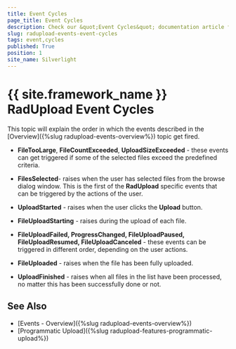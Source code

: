 ```yaml
---
title: Event Cycles
page_title: Event Cycles
description: Check our &quot;Event Cycles&quot; documentation article for the RadUpload {{ site.framework_name }} control.
slug: radupload-events-event-cycles
tags: event,cycles
published: True
position: 1
site_name: Silverlight
---
```


# {{ site.framework_name }} RadUpload Event Cycles

This topic will explain the order in which the events described in the [Overview]({%slug radupload-events-overview%}) topic get fired.

* __FileTooLarge__, __FileCountExceeded__, __UploadSizeExceeded__ - these events can get triggered if some of the selected files exceed the predefined criteria.

* __FilesSelected__- raises when the user has selected files from the browse dialog window. This is the first of the __RadUpload__ specific events that can be triggered by the actions of the user.

* __UploadStarted__ - raises when the user clicks the __Upload__ button.

* __FileUploadStarting__ - raises during the upload of each file.

* __FileUploadFailed, ProgressChanged, FileUploadPaused, FileUploadResumed, FileUploadCanceled__ - these events can be triggered in different order, depending on the user actions.

* __FileUploaded__ - raises when the file has been fully uploaded.

* __UploadFinished__ - raises when all files in the list have been processed, no matter this has been successfully done or not.

## See Also  
 * [Events - Overview]({%slug radupload-events-overview%})
 * [Programmatic Upload]({%slug radupload-features-programmatic-upload%})